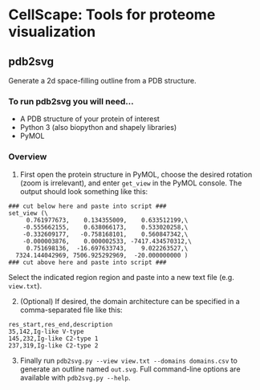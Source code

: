 # CellScape: Tools for proteome visualization

## pdb2svg
Generate a 2d space-filling outline from a PDB structure.

### To run pdb2svg you will need...
* A PDB structure of your protein of interest
* Python 3 (also biopython and shapely libraries)
* PyMOL

### Overview
1. First open the protein structure in PyMOL, choose the desired rotation (zoom is irrelevant), and enter `get_view` in the PyMOL console. The output should look something like this:
```
### cut below here and paste into script ###
set_view (\
     0.761977673,    0.134355009,    0.633512199,\
    -0.555662155,    0.638066173,    0.533020258,\
    -0.332609177,   -0.758168101,    0.560847342,\
    -0.000003876,    0.000002533, -7417.434570312,\
     0.751698136,  -16.697633743,    9.022263527,\
  7324.144042969, 7506.925292969,  -20.000000000 )
### cut above here and paste into script ###
```
Select the indicated region region and paste into a new text file (e.g. `view.txt`).

2. (Optional) If desired, the domain architecture can be specified in a comma-separated file like this:
```
res_start,res_end,description
35,142,Ig-like V-type
145,232,Ig-like C2-type 1
237,319,Ig-like C2-type 2
```

3. Finally run `pdb2svg.py --view view.txt --domains domains.csv` to generate an outline named `out.svg`. Full command-line options are available with `pdb2svg.py --help`.
